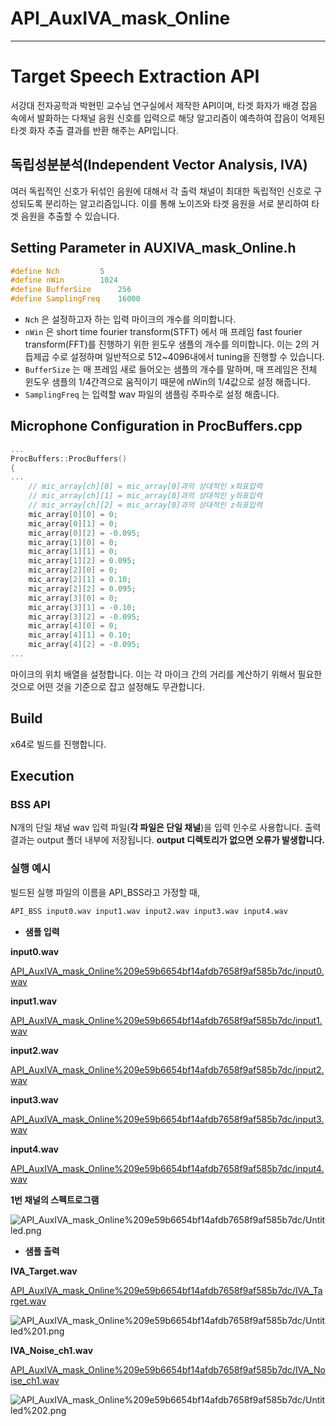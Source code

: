 # API_AuxIVA_mask_Online

---

# Target Speech Extraction **API**

서강대 전자공학과 박현민 교수님 연구실에서 제작한 API이며, 타겟 화자가 배경 잡음 속에서 발화하는 다채널 음원 신호를 입력으로 해당 알고리즘이 예측하여 잡음이 억제된 타겟 화자 추출 결과를 반환 해주는 API입니다.

## **독립성분분석(Independent Vector Analysis, IVA)**

여러 독립적인 신호가 뒤섞인 음원에 대해서 각 출력 채널이 최대한 독립적인 신호로 구성되도록 분리하는 알고리즘입니다. 이를 통해 노이즈와 타겟 음원을 서로 분리하여 타겟 음원을 추출할 수 있습니다.

## Setting Parameter in AUXIVA_mask_Online.h

```cpp
#define Nch			5
#define nWin		1024
#define BufferSize		256
#define SamplingFreq    16000
```

- `Nch` 은 설정하고자 하는 입력 마이크의 개수를 의미합니다.
- `nWin` 은 short time fourier transform(STFT) 에서 매 프레임 fast fourier transform(FFT)를 진행하기 위한 윈도우 샘플의 개수를 의미합니다. 이는 2의 거듭제곱 수로 설정하며 일반적으로 512~4096내에서 tuning을 진행할 수 있습니다.
- `BufferSize` 는 매 프레임 새로 들어오는 샘플의 개수를 말하며, 매 프레임은 전체 윈도우 샘플의 1/4간격으로 움직이기 때문에 nWin의 1/4값으로 설정 해줍니다.
- `SamplingFreq` 는 입력할 wav 파일의 샘플링 주파수로 설정 해줍니다.

## Microphone Configuration in ProcBuffers.cpp

```cpp
...
ProcBuffers::ProcBuffers()
{
...
	// mic_array[ch][0] = mic_array[0]과의 상대적인 x좌표입력
	// mic_array[ch][1] = mic_array[0]과의 상대적인 y좌표입력
	// mic_array[ch][2] = mic_array[0]과의 상대적인 z좌표입력
	mic_array[0][0] = 0;
	mic_array[0][1] = 0;
	mic_array[0][2] = -0.095;
	mic_array[1][0] = 0;
	mic_array[1][1] = 0;
	mic_array[1][2] = 0.095;
	mic_array[2][0] = 0;
	mic_array[2][1] = 0.10;
	mic_array[2][2] = 0.095;
	mic_array[3][0] = 0;
	mic_array[3][1] = -0.10;
	mic_array[3][2] = -0.095;
	mic_array[4][0] = 0;
	mic_array[4][1] = 0.10;
	mic_array[4][2] = -0.095;
...
```

마이크의 위치 배열을 설정합니다. 이는 각 마이크 간의 거리를 계산하기 위해서 필요한 것으로 어떤 것을 기준으로 잡고 설정해도 무관합니다.

## Build

x64로 빌드를 진행합니다.

## Execution

### **BSS API**

N개의 단일 채널 wav 입력 파일(**각 파일은 단일 채널**)을 입력 인수로 사용합니다. 출력 결과는 output 폴더 내부에 저장됩니다. **output 디렉토리가 없으면 오류가 발생합니다.**

### 실행 예시

빌드된 실행 파일의 이름을 API_BSS라고 가정할 때,

```bash
API_BSS input0.wav input1.wav input2.wav input3.wav input4.wav
```

- **샘플 입력**

**input0.wav**

[API_AuxIVA_mask_Online%209e59b6654bf14afdb7658f9af585b7dc/input0.wav](API_AuxIVA_mask_Online%209e59b6654bf14afdb7658f9af585b7dc/input0.wav)

**input1.wav**

[API_AuxIVA_mask_Online%209e59b6654bf14afdb7658f9af585b7dc/input1.wav](API_AuxIVA_mask_Online%209e59b6654bf14afdb7658f9af585b7dc/input1.wav)

**input2.wav**

[API_AuxIVA_mask_Online%209e59b6654bf14afdb7658f9af585b7dc/input2.wav](API_AuxIVA_mask_Online%209e59b6654bf14afdb7658f9af585b7dc/input2.wav)

**input3.wav**

[API_AuxIVA_mask_Online%209e59b6654bf14afdb7658f9af585b7dc/input3.wav](API_AuxIVA_mask_Online%209e59b6654bf14afdb7658f9af585b7dc/input3.wav)

**input4.wav**

[API_AuxIVA_mask_Online%209e59b6654bf14afdb7658f9af585b7dc/input4.wav](API_AuxIVA_mask_Online%209e59b6654bf14afdb7658f9af585b7dc/input4.wav)

**1번 채널의 스펙트로그램**

![API_AuxIVA_mask_Online%209e59b6654bf14afdb7658f9af585b7dc/Untitled.png](API_AuxIVA_mask_Online%209e59b6654bf14afdb7658f9af585b7dc/Untitled.png)

- **샘플 출력**

**IVA_Target.wav**

[API_AuxIVA_mask_Online%209e59b6654bf14afdb7658f9af585b7dc/IVA_Target.wav](API_AuxIVA_mask_Online%209e59b6654bf14afdb7658f9af585b7dc/IVA_Target.wav)

![API_AuxIVA_mask_Online%209e59b6654bf14afdb7658f9af585b7dc/Untitled%201.png](API_AuxIVA_mask_Online%209e59b6654bf14afdb7658f9af585b7dc/Untitled%201.png)

**IVA_Noise_ch1.wav**

[API_AuxIVA_mask_Online%209e59b6654bf14afdb7658f9af585b7dc/IVA_Noise_ch1.wav](API_AuxIVA_mask_Online%209e59b6654bf14afdb7658f9af585b7dc/IVA_Noise_ch1.wav)

![API_AuxIVA_mask_Online%209e59b6654bf14afdb7658f9af585b7dc/Untitled%202.png](API_AuxIVA_mask_Online%209e59b6654bf14afdb7658f9af585b7dc/Untitled%202.png)